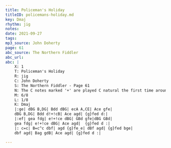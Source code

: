 ```yaml
---
title: Policeman's Holiday
titleID: policemans-holiday.md
key: Dmaj
rhythm: jig
notes: 
date: 2021-09-27
tags:
mp3_source: John Doherty
page: 61
abc_source: The Northern Fiddler
abc_url: 
abc: |
    X: 1
    T: Policeman's Holiday
    R: jig
    C: John Doherty
    S: The Northern Fiddler - Page 61
    N: The C notes marked '+' are played C natural the first time around, C sharp later
    M: 6/8
    L: 1/8
    K: Dmaj
    |:ge| dBG B,DG| Bdd dBG| ecA A,CE| Ace gfe|
    dBG B,DG| Bdd d!+!cB| Ace agd| {g}fed d:|
    |:ef| gea fdg| e!+!ce dBG| GBd gfe|dBG GBd|
    gea fdg| e!+!ce dBG| Ace agd|  {g}fed d :|
    |: c=c| B=c^c dbf| agd {g}fe_e| dBf agd| {g}fed bge|
    dbf agd| Bag gdB| Ace agd| {g}fed d :|

---
```

